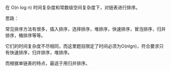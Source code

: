 在 O(n log n) 时间复杂度和常数级空间复杂度下，对链表进行排序。

思路：

常见排序方法有很多，插入排序，选择排序，堆排序，快速排序，冒泡排序，归并排序，桶排序等等。

它们的时间复杂度不尽相同，而这里题目限定了时间必须为O(nlgn)，符合要求只有快速排序，归并排序，堆排序。

而根据单链表的特点，最适于用归并排序。
